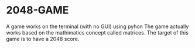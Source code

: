 # 2048-GAME
A game works on the terminal (with no GUI) using pyhon
The game actually works based on the mathimatics concept called matrices.
The target of this game is to have a 2048 score.
